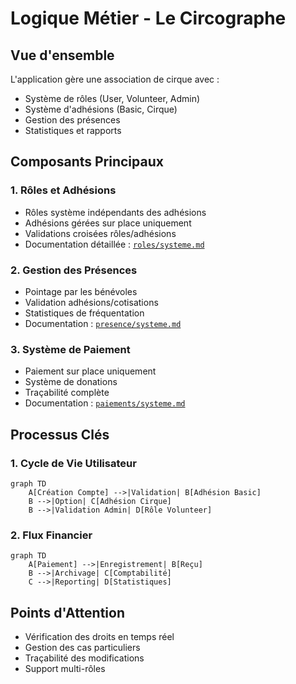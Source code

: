 # Logique Métier - Le Circographe

## Vue d'ensemble
L'application gère une association de cirque avec :
- Système de rôles (User, Volunteer, Admin)
- Système d'adhésions (Basic, Cirque)
- Gestion des présences
- Statistiques et rapports

## Composants Principaux

### 1. Rôles et Adhésions
- Rôles système indépendants des adhésions
- Adhésions gérées sur place uniquement
- Validations croisées rôles/adhésions
- Documentation détaillée : [`roles/systeme.md`](../../requirements/1_logique_metier/roles/systeme.md)

### 2. Gestion des Présences
- Pointage par les bénévoles
- Validation adhésions/cotisations
- Statistiques de fréquentation
- Documentation : [`presence/systeme.md`](../../requirements/1_logique_metier/presence/systeme.md)

### 3. Système de Paiement
- Paiement sur place uniquement
- Système de donations
- Traçabilité complète
- Documentation : [`paiements/systeme.md`](../../requirements/1_logique_metier/paiements/systeme.md)

## Processus Clés

### 1. Cycle de Vie Utilisateur
```mermaid
graph TD
    A[Création Compte] -->|Validation| B[Adhésion Basic]
    B -->|Option| C[Adhésion Cirque]
    B -->|Validation Admin| D[Rôle Volunteer]
```

### 2. Flux Financier
```mermaid
graph TD
    A[Paiement] -->|Enregistrement| B[Reçu]
    B -->|Archivage| C[Comptabilité]
    C -->|Reporting| D[Statistiques]
```

## Points d'Attention
- Vérification des droits en temps réel
- Gestion des cas particuliers
- Traçabilité des modifications
- Support multi-rôles 